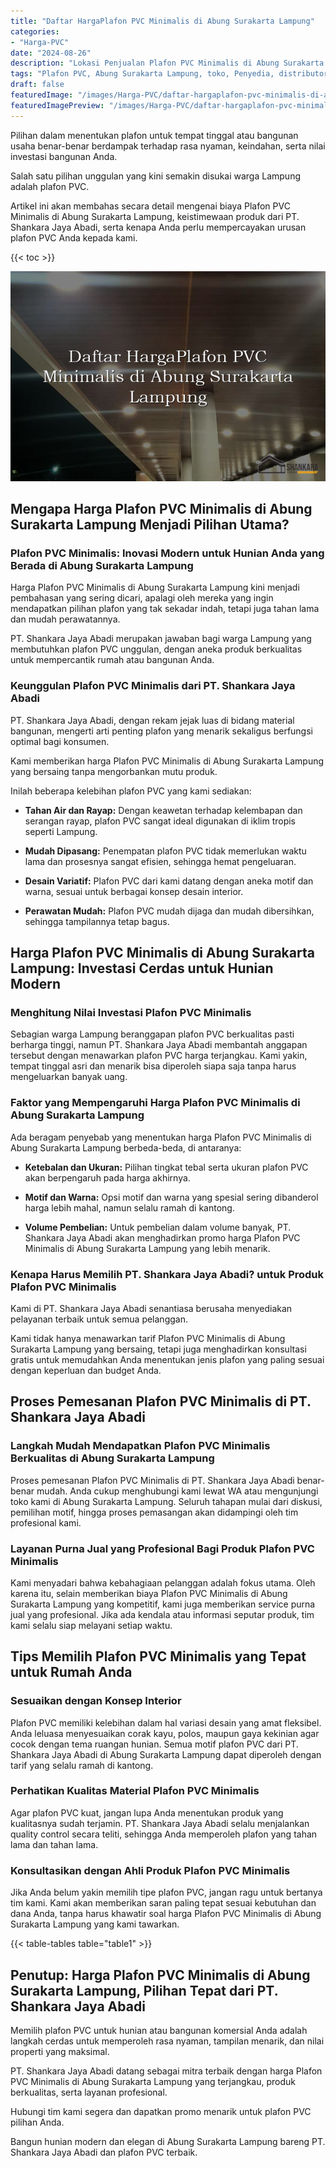 ```yaml
---
title: "Daftar HargaPlafon PVC Minimalis di Abung Surakarta Lampung"
categories:
- "Harga-PVC"
date: "2024-08-26"
description: "Lokasi Penjualan Plafon PVC Minimalis di Abung Surakarta Lampung bagi tempat tinggal, kantor, dan toko. Panel terbaik, pilihan motif, pilihan warna elegan, beserta layanan instalasi ditangani oleh tenaga ahli profesional dan garansi resmi!|Jasa penyediaan Plafon PVC Minimalis di Abung Surakarta Lampung untuk kebutuhan tempat tinggal, office, maupun toko, beserta panel unggulan dan pemasangan oleh tim profesional serta jaminan resmi.|Alternatif Plafon PVC Minimalis di Abung Surakarta Lampung yang terpercaya untuk rumah, perkantoran, serta toko, bersama produk berkualitas dan pemasangan ditangani oleh teknisi berpengalaman serta jaminan resmi.|Penyediaan Plafon PVC Minimalis di Abung Surakarta Lampung untuk rumah, kantor, dan toko, dengan material berkualitas dan pemasangan ditangani oleh teknisi berpengalaman, lengkap beserta kepastian resmi.}"
tags: "Plafon PVC, Abung Surakarta Lampung, toko, Penyedia, distributor"
draft: false
featuredImage: "/images/Harga-PVC/daftar-hargaplafon-pvc-minimalis-di-abung-surakarta-lampung.png"
featuredImagePreview: "/images/Harga-PVC/daftar-hargaplafon-pvc-minimalis-di-abung-surakarta-lampung.png"
---
```


Pilihan dalam menentukan plafon untuk tempat tinggal atau bangunan usaha benar-benar berdampak terhadap rasa nyaman, keindahan, serta nilai investasi bangunan Anda.

Salah satu pilihan unggulan yang kini semakin disukai warga Lampung adalah plafon PVC.

Artikel ini akan membahas secara detail mengenai biaya Plafon PVC Minimalis di Abung Surakarta Lampung, keistimewaan produk dari PT. Shankara Jaya Abadi, serta kenapa Anda perlu mempercayakan urusan plafon PVC Anda kepada kami.

{{< toc >}}

![Daftar HargaPlafon PVC Minimalis di Abung Surakarta Lampung](/images/Harga-PVC/Daftar-HargaPlafon-PVC-Minimalis-di-Abung-Surakarta-Lampung.png)

## Mengapa Harga Plafon PVC Minimalis di Abung Surakarta Lampung Menjadi Pilihan Utama?

### Plafon PVC Minimalis: Inovasi Modern untuk Hunian Anda yang Berada di Abung Surakarta Lampung

Harga Plafon PVC Minimalis di Abung Surakarta Lampung kini menjadi pembahasan yang sering dicari, apalagi oleh mereka yang ingin mendapatkan pilihan plafon yang tak sekadar indah, tetapi juga tahan lama dan mudah perawatannya.

PT. Shankara Jaya Abadi merupakan jawaban bagi warga Lampung yang membutuhkan plafon PVC unggulan, dengan aneka produk berkualitas untuk mempercantik rumah atau bangunan Anda.

### Keunggulan Plafon PVC Minimalis dari PT. Shankara Jaya Abadi

PT. Shankara Jaya Abadi, dengan rekam jejak luas di bidang material bangunan, mengerti arti penting plafon yang menarik sekaligus berfungsi optimal bagi konsumen.

Kami memberikan harga Plafon PVC Minimalis di Abung Surakarta Lampung yang bersaing tanpa mengorbankan mutu produk.

Inilah beberapa kelebihan plafon PVC yang kami sediakan:

- **Tahan Air dan Rayap:** Dengan keawetan terhadap kelembapan dan serangan rayap, plafon PVC sangat ideal digunakan di iklim tropis seperti Lampung.

- **Mudah Dipasang:** Penempatan plafon PVC tidak memerlukan waktu lama dan prosesnya sangat efisien, sehingga hemat pengeluaran.

- **Desain Variatif:** Plafon PVC dari kami datang dengan aneka motif dan warna, sesuai untuk berbagai konsep desain interior.

- **Perawatan Mudah:** Plafon PVC mudah dijaga dan mudah dibersihkan, sehingga tampilannya tetap bagus.

## Harga Plafon PVC Minimalis di Abung Surakarta Lampung: Investasi Cerdas untuk Hunian Modern

### Menghitung Nilai Investasi Plafon PVC Minimalis

Sebagian warga Lampung beranggapan plafon PVC berkualitas pasti berharga tinggi, namun PT. Shankara Jaya Abadi membantah anggapan tersebut dengan menawarkan plafon PVC harga terjangkau. Kami yakin, tempat tinggal asri dan menarik bisa diperoleh siapa saja tanpa harus mengeluarkan banyak uang.

### Faktor yang Mempengaruhi Harga Plafon PVC Minimalis di Abung Surakarta Lampung

Ada beragam penyebab yang menentukan harga Plafon PVC Minimalis di Abung Surakarta Lampung berbeda-beda, di antaranya:

- **Ketebalan dan Ukuran:** Pilihan tingkat tebal serta ukuran plafon PVC akan berpengaruh pada harga akhirnya.

- **Motif dan Warna:** Opsi motif dan warna yang spesial sering dibanderol harga lebih mahal, namun selalu ramah di kantong.

- **Volume Pembelian:** Untuk pembelian dalam volume banyak, PT. Shankara Jaya Abadi akan menghadirkan promo harga Plafon PVC Minimalis di Abung Surakarta Lampung yang lebih menarik.

### Kenapa Harus Memilih PT. Shankara Jaya Abadi? untuk Produk Plafon PVC Minimalis

Kami di PT. Shankara Jaya Abadi senantiasa berusaha menyediakan pelayanan terbaik untuk semua pelanggan.

Kami tidak hanya menawarkan tarif Plafon PVC Minimalis di Abung Surakarta Lampung yang bersaing, tetapi juga menghadirkan konsultasi gratis untuk memudahkan Anda menentukan jenis plafon yang paling sesuai dengan keperluan dan budget Anda.

## Proses Pemesanan Plafon PVC Minimalis di PT. Shankara Jaya Abadi

### Langkah Mudah Mendapatkan Plafon PVC Minimalis Berkualitas di Abung Surakarta Lampung

Proses pemesanan Plafon PVC Minimalis di PT. Shankara Jaya Abadi benar-benar mudah. Anda cukup menghubungi kami lewat WA atau mengunjungi toko kami di Abung Surakarta Lampung. Seluruh tahapan mulai dari diskusi, pemilihan motif, hingga proses pemasangan akan didampingi oleh tim profesional kami.

### Layanan Purna Jual yang Profesional Bagi Produk Plafon PVC Minimalis

Kami menyadari bahwa kebahagiaan pelanggan adalah fokus utama. Oleh karena itu, selain memberikan biaya Plafon PVC Minimalis di Abung Surakarta Lampung yang kompetitif, kami juga memberikan service purna jual yang profesional. Jika ada kendala atau informasi seputar produk, tim kami selalu siap melayani setiap waktu.

## Tips Memilih Plafon PVC Minimalis yang Tepat untuk Rumah Anda

### Sesuaikan dengan Konsep Interior

Plafon PVC memiliki kelebihan dalam hal variasi desain yang amat fleksibel. Anda leluasa menyesuaikan corak kayu, polos, maupun gaya kekinian agar cocok dengan tema ruangan hunian. Semua motif plafon PVC dari PT. Shankara Jaya Abadi di Abung Surakarta Lampung dapat diperoleh dengan tarif yang selalu ramah di kantong.

### Perhatikan Kualitas Material Plafon PVC Minimalis

Agar plafon PVC kuat, jangan lupa Anda menentukan produk yang kualitasnya sudah terjamin. PT. Shankara Jaya Abadi selalu menjalankan quality control secara teliti, sehingga Anda memperoleh plafon yang tahan lama dan tahan lama.

### Konsultasikan dengan Ahli Produk Plafon PVC Minimalis

Jika Anda belum yakin memilih tipe plafon PVC, jangan ragu untuk bertanya tim kami. Kami akan memberikan saran paling tepat sesuai kebutuhan dan dana Anda, tanpa harus khawatir soal harga Plafon PVC Minimalis di Abung Surakarta Lampung yang kami tawarkan.

{{< table-tables table="table1" >}}

## Penutup: Harga Plafon PVC Minimalis di Abung Surakarta Lampung, Pilihan Tepat dari PT. Shankara Jaya Abadi

Memilih plafon PVC untuk hunian atau bangunan komersial Anda adalah langkah cerdas untuk memperoleh rasa nyaman, tampilan menarik, dan nilai properti yang maksimal.

PT. Shankara Jaya Abadi datang sebagai mitra terbaik dengan harga Plafon PVC Minimalis di Abung Surakarta Lampung yang terjangkau, produk berkualitas, serta layanan profesional.

Hubungi tim kami segera dan dapatkan promo menarik untuk plafon PVC pilihan Anda.

Bangun hunian modern dan elegan di Abung Surakarta Lampung bareng PT. Shankara Jaya Abadi dan plafon PVC terbaik.
